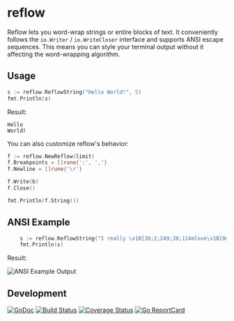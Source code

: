 # reflow
Reflow lets you word-wrap strings or entire blocks of text.
It conveniently follows the `io.Writer` / `io.WriteCloser` interface and
supports ANSI escape sequences. This means you can style your terminal output
without it affecting the word-wrapping algorithm.

## Usage

```go
s := reflow.ReflowString("Hello World!", 5)
fmt.Println(s)
```

Result:
```
Hello
World!
```

You can also customize reflow's behavior:

```go
f := reflow.NewReflow(limit)
f.Breakpoints = []rune{':', ','}
f.Newline = []rune{'\r'}

f.Write(b)
f.Close()

fmt.Println(f.String())
```

## ANSI Example

```go
    s := reflow.ReflowString("I really \x1B[38;2;249;38;114mlove\x1B[0m Go!")
    fmt.Println(s)
```

Result:

![ANSI Example Output](https://github.com/muesli/reflow/blob/master/reflow.png)

## Development

[![GoDoc](https://godoc.org/github.com/golang/gddo?status.svg)](https://godoc.org/github.com/muesli/reflow)
[![Build Status](https://travis-ci.org/muesli/reflow.svg?branch=master)](https://travis-ci.org/muesli/reflow)
[![Coverage Status](https://coveralls.io/repos/github/muesli/reflow/badge.svg?branch=master)](https://coveralls.io/github/muesli/reflow?branch=master)
[![Go ReportCard](http://goreportcard.com/badge/muesli/reflow)](http://goreportcard.com/report/muesli/reflow)
